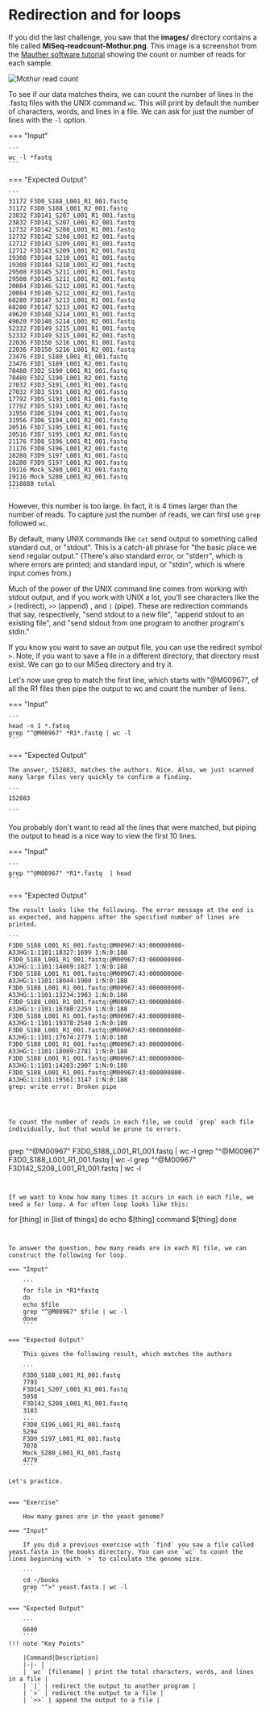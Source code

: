 # Redirection and for loops

If you did the last challenge, you saw that the **images/** directory contains a file called **MiSeq-readcount-Mothur.png**. This image is a screenshot from the [Mauther software tutorial](https://mothur.org/wiki/miseq_sop/) showing the count or number of reads for each sample. 

![Mothur read count](./images/MiSeq-readcount-Mothur.png)


To see if our data matches theirs, we can count the number of lines in the .fastq files with the UNIX command `wc`. This will print by default the number of characters, words, and lines in a file. We can ask for just the number of lines with the `-l`  option. 


=== "Input"
	
	```
	wc -l *fastq
	```


=== "Expected Output"


	```
	31172 F3D0_S188_L001_R1_001.fastq
    31172 F3D0_S188_L001_R2_001.fastq
    23832 F3D141_S207_L001_R1_001.fastq
    23832 F3D141_S207_L001_R2_001.fastq
    12732 F3D142_S208_L001_R1_001.fastq
    12732 F3D142_S208_L001_R2_001.fastq
    12712 F3D143_S209_L001_R1_001.fastq
    12712 F3D143_S209_L001_R2_001.fastq
    19308 F3D144_S210_L001_R1_001.fastq
    19308 F3D144_S210_L001_R2_001.fastq
    29508 F3D145_S211_L001_R1_001.fastq
    29508 F3D145_S211_L001_R2_001.fastq
    20084 F3D146_S212_L001_R1_001.fastq
    20084 F3D146_S212_L001_R2_001.fastq
    68280 F3D147_S213_L001_R1_001.fastq
    68280 F3D147_S213_L001_R2_001.fastq
    49620 F3D148_S214_L001_R1_001.fastq
    49620 F3D148_S214_L001_R2_001.fastq
    52332 F3D149_S215_L001_R1_001.fastq
    52332 F3D149_S215_L001_R2_001.fastq
    22036 F3D150_S216_L001_R1_001.fastq
    22036 F3D150_S216_L001_R2_001.fastq
    23476 F3D1_S189_L001_R1_001.fastq
    23476 F3D1_S189_L001_R2_001.fastq
    78480 F3D2_S190_L001_R1_001.fastq
    78480 F3D2_S190_L001_R2_001.fastq
    27032 F3D3_S191_L001_R1_001.fastq
    27032 F3D3_S191_L001_R2_001.fastq
    17792 F3D5_S193_L001_R1_001.fastq
    17792 F3D5_S193_L001_R2_001.fastq
    31956 F3D6_S194_L001_R1_001.fastq
    31956 F3D6_S194_L001_R2_001.fastq
    20516 F3D7_S195_L001_R1_001.fastq
    20516 F3D7_S195_L001_R2_001.fastq
    21176 F3D8_S196_L001_R1_001.fastq
    21176 F3D8_S196_L001_R2_001.fastq
    28280 F3D9_S197_L001_R1_001.fastq
    28280 F3D9_S197_L001_R2_001.fastq
    19116 Mock_S280_L001_R1_001.fastq
    19116 Mock_S280_L001_R2_001.fastq
  	1218880 total
	```

However, this number is too large. In fact, it is 4 times larger than the number of reads. To capture just the number of reads, we can first use `grep` followed `wc`.


By default, many UNIX commands like `cat` send output to something called
standard out, or "stdout". This is a catch-all phrase for "the basic
place we send regular output." (There's also standard error, or "stderr",
which is where errors are printed; and standard input, or "stdin", which
is where input comes from.)

Much of the power of the UNIX command line comes from working with
stdout output, and if you work with UNIX a lot, you'll see characters
like the `>` (redirect), `>>` (append) , and `|` (pipe). These
are redirection commands that say, respectively, "send stdout to a new
file", "append stdout to an existing file", and "send stdout from one
program to another program's stdin."

If you know you want to save an output file, you can use the redirect symbol `>`. Note, if you want to save a file in a different directory, that directory must exist. We can go to our MiSeq directory and try it.


Let's now use grep to match the first line, which starts with "@M00967", of all the R1 files then pipe the output to wc and count the number of liens. 

=== "Input"

	```
	head -n 1 *.fatsq
	grep "^@M00967" *R1*.fastq | wc -l
	```

=== "Expected Output"

	The answer, 152883, matches the authors. Nice. Also, we just scanned many large files very quickly to confirm a finding. 

	```
	152883

	```

You probably don't want to read all the lines that were matched, but piping the output to head is a nice way to view the first 10 lines. 

=== "Input"
	
	```
	grep "^@M00967" *R1*.fastq  | head
	```
	
=== "Expected Output"	

	The result looks like the following. The error message at the end is as expected, and happens after the specified number of lines are printed.  

	```
	F3D0_S188_L001_R1_001.fastq:@M00967:43:000000000-A3JHG:1:1101:18327:1699 1:N:0:188
	F3D0_S188_L001_R1_001.fastq:@M00967:43:000000000-A3JHG:1:1101:14069:1827 1:N:0:188
	F3D0_S188_L001_R1_001.fastq:@M00967:43:000000000-A3JHG:1:1101:18044:1900 1:N:0:188
	F3D0_S188_L001_R1_001.fastq:@M00967:43:000000000-A3JHG:1:1101:13234:1983 1:N:0:188
	F3D0_S188_L001_R1_001.fastq:@M00967:43:000000000-A3JHG:1:1101:16780:2259 1:N:0:188
	F3D0_S188_L001_R1_001.fastq:@M00967:43:000000000-A3JHG:1:1101:19378:2540 1:N:0:188
	F3D0_S188_L001_R1_001.fastq:@M00967:43:000000000-A3JHG:1:1101:17674:2779 1:N:0:188
	F3D0_S188_L001_R1_001.fastq:@M00967:43:000000000-A3JHG:1:1101:18089:2781 1:N:0:188
	F3D0_S188_L001_R1_001.fastq:@M00967:43:000000000-A3JHG:1:1101:14203:2907 1:N:0:188
	F3D0_S188_L001_R1_001.fastq:@M00967:43:000000000-A3JHG:1:1101:19561:3147 1:N:0:188
	grep: write error: Broken pipe
```



To count the number of reads in each file, we could `grep` each file individually, but that would be prone to errors.


```
grep "^@M00967" F3D0_S188_L001_R1_001.fastq | wc -l
grep "^@M00967" F3D0_S188_L001_R1_001.fastq | wc -l
grep "^@M00967" F3D142_S208_L001_R1_001.fastq | wc -l

```


If we want to know how many times it occurs in each in each file, we need a for loop. A for often loop looks like this:

```
for [thing] in [list of things]
do
echo $[thing]
command $[thing]
done
```


To answer the question, how many reads are in each R1 file, we can construct the following for loop. 

=== "Input"

	```
	for file in *R1*fastq
	do
	echo $file
	grep "^@M00967" $file | wc -l
	done
	```
	
=== "Expected Output"	

	This gives the following result, which matches the authors

	```
	F3D0_S188_L001_R1_001.fastq
	7793
	F3D141_S207_L001_R1_001.fastq
	5958
	F3D142_S208_L001_R1_001.fastq
	3183
	...
	F3D8_S196_L001_R1_001.fastq
	5294
	F3D9_S197_L001_R1_001.fastq
	7070
	Mock_S280_L001_R1_001.fastq
	4779
	```

Let's practice.


=== "Exercise"

	How many genes are in the yeast genome?

=== "Input"

	If you did a previous exercise with `find` you saw a file called yeast.fasta in the books directory. You can use `wc` to count the lines beginning with `>` to calculate the genome size. 

	```
	cd ~/books
	grep "^>" yeast.fasta | wc -l
	```

=== "Expected Output"

	```
	6600
	```
!!! note "Key Points"

	|Command|Description|
	|-|- |
	| `wc` [filename] | print the total characters, words, and lines in a file |
	| `|` | redirect the output to another program |
	| `>` | redirect the output to a file |
	| `>>` | append the output to a file |